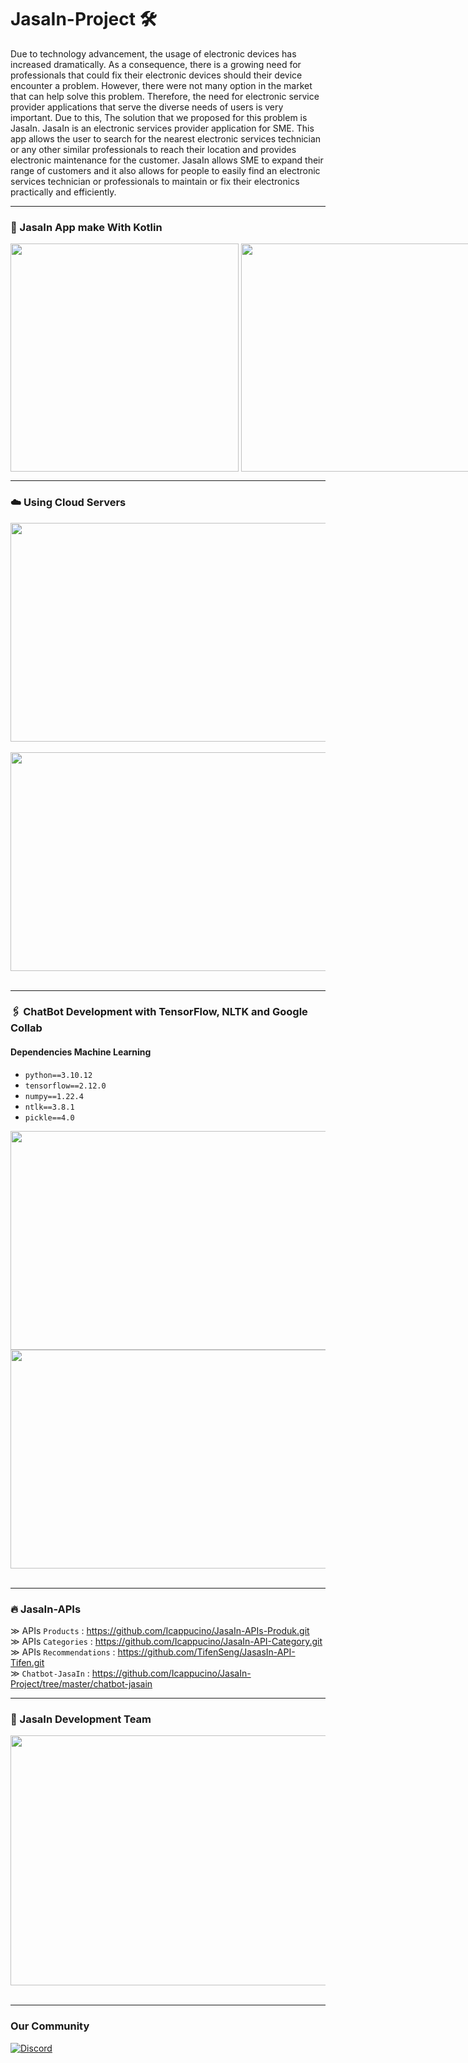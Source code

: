 # JasaIn-Project 🛠️

<p>
Due to technology advancement, the usage of electronic devices has increased dramatically. As a consequence, there is a growing need for professionals that could fix their electronic devices should their device encounter a problem. However, there were not many option in the market that can help solve this problem. Therefore, the need for electronic service provider applications that serve the diverse needs of users is very important. Due to this, The solution that we proposed for this problem is JasaIn. JasaIn is an electronic services provider application for SME. This app allows the user to search for the nearest electronic services technician or any other similar professionals to reach their location and provides electronic maintenance for the customer. JasaIn allows SME to expand their range of customers and it also allows for people to easily find an electronic services technician or professionals to maintain or fix their electronics practically and efficiently.
</p>

---
<h3>📱 JasaIn App make With Kotlin</h3>
<p style="display:flex">
<img height="365em" src="https://github.com/Icappucino/JasaIn-Project/assets/93023359/35a43687-fcdb-4779-97d4-638821a2d28a.jpeg"> &nbsp
<img height="365em" src="https://github.com/Icappucino/JasaIn-Project/assets/93023359/125f7436-c67a-4698-b1a5-0fcc5205c34f.jpeg"> &nbsp
<img height="350em" src="https://github.com/Icappucino/JasaIn-Project/assets/93023359/985a0fbc-5f6e-4870-9364-5313bec73c38.jpeg"> &nbsp
<img height="350em" src="https://github.com/Icappucino/JasaIn-Project/assets/93023359/54e153e0-8129-45d3-806f-7f988004fd7e.jpeg"> &nbsp
<img height="350em" src="https://github.com/Icappucino/JasaIn-Project/assets/93023359/77d725a4-123a-46cc-982a-3830c200e067.jpeg"> &nbsp
</p>

---
<h3>☁️ Using Cloud Servers</h3>
<img height="350em" width="700em" src="https://github.com/Icappucino/JasaIn-Project/assets/93023359/3b098198-1514-44dd-8db6-f6ea0ba0ba85.jpeg"> &nbsp
<img height="350em" width="700em" src="https://github.com/Icappucino/JasaIn-Project/assets/93023359/3b8a3af6-2dd4-47eb-92c4-19054936dd9f.jpeg"> &nbsp

---
<h3>🖇 ChatBot Development with TensorFlow, NLTK and Google Collab</h3>

<h4>Dependencies Machine Learning</h4>

- `python==3.10.12` </br>
- `tensorflow==2.12.0` </br>
- `numpy==1.22.4` </br>
- `ntlk==3.8.1` </br>
- `pickle==4.0` </br>

<img height="350em" width="700em" src="https://github.com/Icappucino/JasaIn-Project/blob/master/chatbot-jasain/chatbot-screenshot-collab.png">
<img height="350em" width="700em" src="https://github.com/Icappucino/JasaIn-Project/assets/93023359/216fb5b2-ec5d-4bbf-8aad-cc90d9e06074.jpeg"> &nbsp

---
<h3>🔥 JasaIn-APIs</h3>

&#8811; APIs `Products`    : https://github.com/Icappucino/JasaIn-APIs-Produk.git </br>
&#8811; APIs `Categories`  : https://github.com/Icappucino/JasaIn-API-Category.git </br>
&#8811; APIs `Recommendations`  : https://github.com/TifenSeng/JasasIn-API-Tifen.git </br>
&#8811; `Chatbot-JasaIn`  : https://github.com/Icappucino/JasaIn-Project/tree/master/chatbot-jasain </br>
</p>

---
<h3> 👥 JasaIn Development Team </h3>
<img height="400em" width="700em" src="https://github.com/Icappucino/JasaIn-Project/assets/93023359/369a3e8c-3329-436d-b743-39bb3c4ed1a6.jpeg"> &nbsp

---
<h3> Our Community </h3>

<a href="https://discord.gg/DsqU8QxzKs" target="_blank">
    <img alt="Discord" src="https://img.shields.io/badge/Discord-7289DA?style=for-the-badge&logo=discord&logoColor=white" />
  </a>
